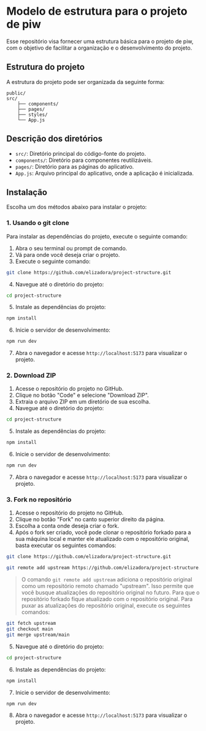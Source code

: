 # Modelo de estrutura para o projeto de piw

Esse repositório visa fornecer uma estrutura básica para o projeto de piw, com o objetivo de facilitar a organização e o desenvolvimento do projeto.

## Estrutura do projeto
A estrutura do projeto pode ser organizada da seguinte forma:

```plaintext
public/
src/
    ├── components/
    ├── pages/
    ├── styles/
    └── App.js
```

## Descrição dos diretórios
- `src/`: Diretório principal do código-fonte do projeto.
- `components/`: Diretório para componentes reutilizáveis.
- `pages/`: Diretório para as páginas do aplicativo.
- `App.js`: Arquivo principal do aplicativo, onde a aplicação é inicializada.

## Instalação
Escolha um dos métodos abaixo para instalar o projeto:

### 1. Usando o git clone
Para instalar as dependências do projeto, execute o seguinte comando:

1. Abra o seu terminal ou prompt de comando.
2. Vá para onde você deseja criar o projeto.
3. Execute o seguinte comando:
```bash
git clone https://github.com/elizadora/project-structure.git
```
4. Navegue até o diretório do projeto:
```bash
cd project-structure
```
5. Instale as dependências do projeto:
```bash
npm install
```
6. Inicie o servidor de desenvolvimento:
```bash
npm run dev
```

7. Abra o navegador e acesse `http://localhost:5173` para visualizar o projeto.


### 2. Download ZIP
1. Acesse o repositório do projeto no GitHub.
2. Clique no botão "Code" e selecione "Download ZIP".
3. Extraia o arquivo ZIP em um diretório de sua escolha.
4. Navegue até o diretório do projeto:
```bash
cd project-structure
```
5. Instale as dependências do projeto:
```bash
npm install
```
6. Inicie o servidor de desenvolvimento:
```bash
npm run dev
```
7. Abra o navegador e acesse `http://localhost:5173` para visualizar o projeto.


### 3. Fork no repositório
1. Acesse o repositório do projeto no GitHub.
2. Clique no botão "Fork" no canto superior direito da página.
3. Escolha a conta onde deseja criar o fork.
4. Após o fork ser criado, você pode clonar o repositório forkado para a sua máquina local e manter ele atualizado com o repositório original, basta executar os seguintes comandos:

```bash
git clone https://github.com/elizadora/project-structure.git

git remote add upstream https://github.com/elizadora/project-structure.git
```
> O comando `git remote add upstream` adiciona o repositório original como um repositório remoto chamado "upstream". Isso permite que você busque atualizações do repositório original no futuro. Para que o repositório forkado fique atualizado com o repositório original. Para puxar as atualizações do repositório original, execute os seguintes comandos:
```bash
git fetch upstream
git checkout main
git merge upstream/main
```

5. Navegue até o diretório do projeto:
```bash
cd project-structure
```
6. Instale as dependências do projeto:
```bash
npm install
```
7. Inicie o servidor de desenvolvimento:
```bash
npm run dev
```
8. Abra o navegador e acesse `http://localhost:5173` para visualizar o projeto.



